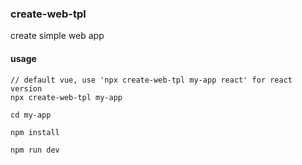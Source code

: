 ### create-web-tpl

create simple web app

#### usage
```
// default vue, use 'npx create-web-tpl my-app react' for react version
npx create-web-tpl my-app

cd my-app

npm install

npm run dev

```
